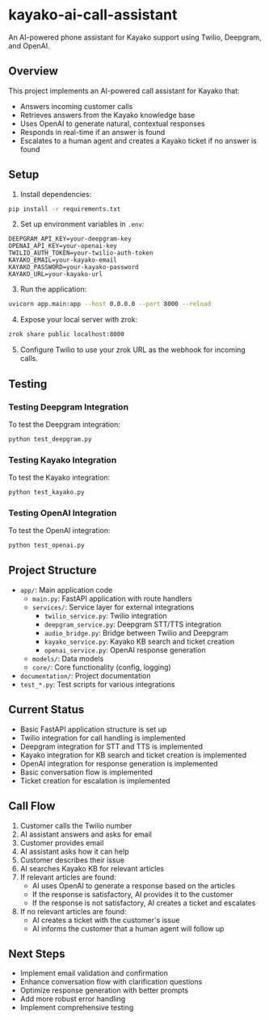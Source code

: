 # kayako-ai-call-assistant

An AI-powered phone assistant for Kayako support using Twilio, Deepgram, and OpenAI.

## Overview

This project implements an AI-powered call assistant for Kayako that:

- Answers incoming customer calls
- Retrieves answers from the Kayako knowledge base
- Uses OpenAI to generate natural, contextual responses
- Responds in real-time if an answer is found
- Escalates to a human agent and creates a Kayako ticket if no answer is found

## Setup

1. Install dependencies:

```bash
pip install -r requirements.txt
```

2. Set up environment variables in `.env`:

```
DEEPGRAM_API_KEY=your-deepgram-key
OPENAI_API_KEY=your-openai-key
TWILIO_AUTH_TOKEN=your-twilio-auth-token
KAYAKO_EMAIL=your-kayako-email
KAYAKO_PASSWORD=your-kayako-password
KAYAKO_URL=your-kayako-url
```

3. Run the application:

```bash
uvicorn app.main:app --host 0.0.0.0 --port 8000 --reload
```

4. Expose your local server with zrok:

```bash
zrok share public localhost:8000
```

5. Configure Twilio to use your zrok URL as the webhook for incoming calls.

## Testing

### Testing Deepgram Integration

To test the Deepgram integration:

```bash
python test_deepgram.py
```

### Testing Kayako Integration

To test the Kayako integration:

```bash
python test_kayako.py
```

### Testing OpenAI Integration

To test the OpenAI integration:

```bash
python test_openai.py
```

## Project Structure

- `app/`: Main application code
  - `main.py`: FastAPI application with route handlers
  - `services/`: Service layer for external integrations
    - `twilio_service.py`: Twilio integration
    - `deepgram_service.py`: Deepgram STT/TTS integration
    - `audio_bridge.py`: Bridge between Twilio and Deepgram
    - `kayako_service.py`: Kayako KB search and ticket creation
    - `openai_service.py`: OpenAI response generation
  - `models/`: Data models
  - `core/`: Core functionality (config, logging)
- `documentation/`: Project documentation
- `test_*.py`: Test scripts for various integrations

## Current Status

- Basic FastAPI application structure is set up
- Twilio integration for call handling is implemented
- Deepgram integration for STT and TTS is implemented
- Kayako integration for KB search and ticket creation is implemented
- OpenAI integration for response generation is implemented
- Basic conversation flow is implemented
- Ticket creation for escalation is implemented

## Call Flow

1. Customer calls the Twilio number
2. AI assistant answers and asks for email
3. Customer provides email
4. AI assistant asks how it can help
5. Customer describes their issue
6. AI searches Kayako KB for relevant articles
7. If relevant articles are found:
   - AI uses OpenAI to generate a response based on the articles
   - If the response is satisfactory, AI provides it to the customer
   - If the response is not satisfactory, AI creates a ticket and escalates
8. If no relevant articles are found:
   - AI creates a ticket with the customer's issue
   - AI informs the customer that a human agent will follow up

## Next Steps

- Implement email validation and confirmation
- Enhance conversation flow with clarification questions
- Optimize response generation with better prompts
- Add more robust error handling
- Implement comprehensive testing
